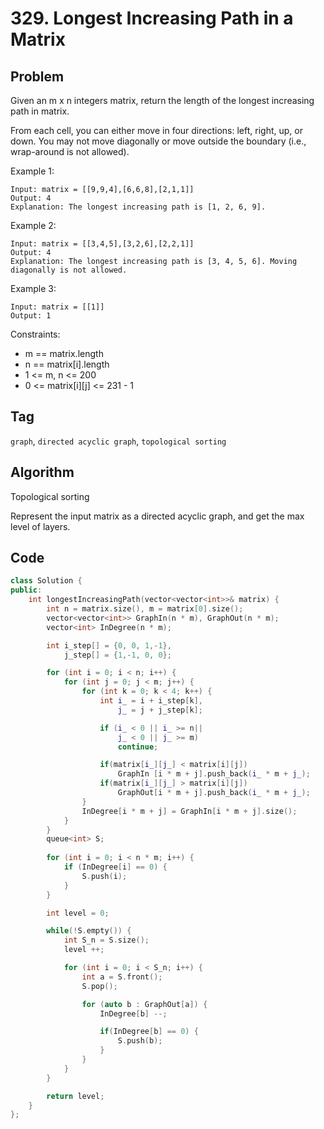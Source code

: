 # 329. Longest Increasing Path in a Matrix

## Problem
Given an m x n integers matrix, return the length of the longest increasing path in matrix.

From each cell, you can either move in four directions: left, right, up, or down. You may not move diagonally or move outside the boundary (i.e., wrap-around is not allowed).

Example 1:
```
Input: matrix = [[9,9,4],[6,6,8],[2,1,1]]
Output: 4
Explanation: The longest increasing path is [1, 2, 6, 9].
```

Example 2:
```
Input: matrix = [[3,4,5],[3,2,6],[2,2,1]]
Output: 4
Explanation: The longest increasing path is [3, 4, 5, 6]. Moving diagonally is not allowed.
```

Example 3:
```
Input: matrix = [[1]]
Output: 1
```

Constraints:

- m == matrix.length
- n == matrix[i].length
- 1 <= m, n <= 200
- 0 <= matrix[i][j] <= 231 - 1


## Tag
```graph```, ```directed acyclic graph```, ```topological sorting```

## Algorithm
Topological sorting 

Represent the input matrix as a directed acyclic graph, and get the max level of layers.

## Code
```cpp
class Solution {
public:
    int longestIncreasingPath(vector<vector<int>>& matrix) {
        int n = matrix.size(), m = matrix[0].size();
        vector<vector<int>> GraphIn(n * m), GraphOut(n * m);
        vector<int> InDegree(n * m);

        int i_step[] = {0, 0, 1,-1},
            j_step[] = {1,-1, 0, 0};

        for (int i = 0; i < n; i++) {
            for (int j = 0; j < m; j++) {
                for (int k = 0; k < 4; k++) {
                    int i_ = i + i_step[k],
                        j_ = j + j_step[k];

                    if (i_ < 0 || i_ >= n|| 
                        j_ < 0 || j_ >= m)
                        continue;

                    if(matrix[i_][j_] < matrix[i][j])
                        GraphIn [i * m + j].push_back(i_ * m + j_);
                    if(matrix[i_][j_] > matrix[i][j])
                        GraphOut[i * m + j].push_back(i_ * m + j_);
                }
                InDegree[i * m + j] = GraphIn[i * m + j].size();
            }
        }
        queue<int> S;
        
        for (int i = 0; i < n * m; i++) {
            if (InDegree[i] == 0) {
                S.push(i);
            }
        }

        int level = 0;

        while(!S.empty()) {
            int S_n = S.size();
            level ++;

            for (int i = 0; i < S_n; i++) {
                int a = S.front();
                S.pop();

                for (auto b : GraphOut[a]) {
                    InDegree[b] --;

                    if(InDegree[b] == 0) {
                        S.push(b);
                    }
                }
            }
        }

        return level;
    }
};
```